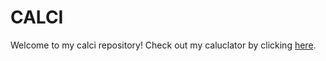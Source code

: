 # CALCI
Welcome to my calci repository! Check out my caluclator by clicking [here](https://calcicod.netlify.app/).
